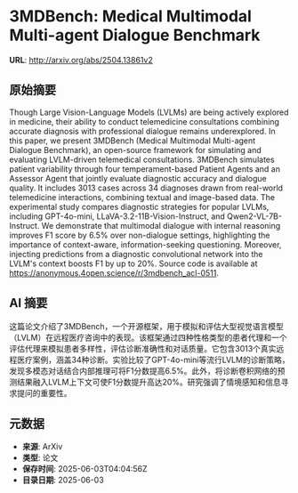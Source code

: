 # 3MDBench: Medical Multimodal Multi-agent Dialogue Benchmark

**URL**: http://arxiv.org/abs/2504.13861v2

## 原始摘要

Though Large Vision-Language Models (LVLMs) are being actively explored in
medicine, their ability to conduct telemedicine consultations combining
accurate diagnosis with professional dialogue remains underexplored. In this
paper, we present 3MDBench (Medical Multimodal Multi-agent Dialogue Benchmark),
an open-source framework for simulating and evaluating LVLM-driven telemedical
consultations. 3MDBench simulates patient variability through four
temperament-based Patient Agents and an Assessor Agent that jointly evaluate
diagnostic accuracy and dialogue quality. It includes 3013 cases across 34
diagnoses drawn from real-world telemedicine interactions, combining textual
and image-based data. The experimental study compares diagnostic strategies for
popular LVLMs, including GPT-4o-mini, LLaVA-3.2-11B-Vision-Instruct, and
Qwen2-VL-7B-Instruct. We demonstrate that multimodal dialogue with internal
reasoning improves F1 score by 6.5% over non-dialogue settings, highlighting
the importance of context-aware, information-seeking questioning. Moreover,
injecting predictions from a diagnostic convolutional network into the LVLM's
context boosts F1 by up to 20%. Source code is available at
https://anonymous.4open.science/r/3mdbench_acl-0511.


## AI 摘要

这篇论文介绍了3MDBench，一个开源框架，用于模拟和评估大型视觉语言模型（LVLM）在远程医疗咨询中的表现。该框架通过四种性格类型的患者代理和一个评估代理来模拟患者多样性，评估诊断准确性和对话质量。它包含3013个真实远程医疗案例，涵盖34种诊断。实验比较了GPT-4o-mini等流行LVLM的诊断策略，发现多模态对话结合内部推理可将F1分数提高6.5%。此外，将诊断卷积网络的预测结果融入LVLM上下文可使F1分数提升高达20%。研究强调了情境感知和信息寻求提问的重要性。

## 元数据

- **来源**: ArXiv
- **类型**: 论文
- **保存时间**: 2025-06-03T04:04:56Z
- **目录日期**: 2025-06-03
